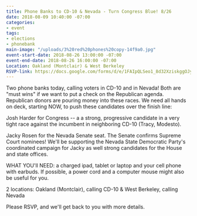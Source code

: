 ```yaml
---
title: Phone Banks to CD-10 & Nevada - Turn Congress Blue! 8/26
date: 2018-08-09 10:40:00 -07:00
categories:
- event
tags:
- elections
- phonebank
main-image: "/uploads/3%20red%20phones%20copy-14f9a0.jpg"
event-start-date: 2018-08-26 13:00:00 -07:00
event-end-date: 2018-08-26 16:00:00 -07:00
Location: Oakland (Montclair) & West Berkeley
RSVP-link: https://docs.google.com/forms/d/e/1FAIpQLSeo1_8d32XziskggOJy5wf-iqCbQakQeBXQnzFWeQPCBZDYZA/viewform
---
```


Two phone banks today, calling voters in CD-10 and in Nevada!  Both are "must wins" if we want to put a check on the Republican agenda.  Republican donors are pouring money into these races.  We need all hands on deck, starting NOW, to push these candidates over the finish line:

Josh Harder for Congress -- a a strong, progressive candidate in a very tight race against the incumbent in neighboring CD-10 (Tracy, Modesto).

Jacky Rosen for the Nevada Senate seat. The Senate confirms Supreme Court nominees! We'll be supporting the Nevada State Democratic Party's coordinated campaign for Jacky as well strong candidates for the House and state offices.

WHAT YOU'll NEED: a charged ipad, tablet or laptop and your cell phone with earbuds.  If possible, a power cord and a computer mouse might also be useful for you.

2 locations:   Oakland (Montclair), calling CD-10   &  West Berkeley, calling Nevada

Please RSVP, and we'll get back to you with more details.